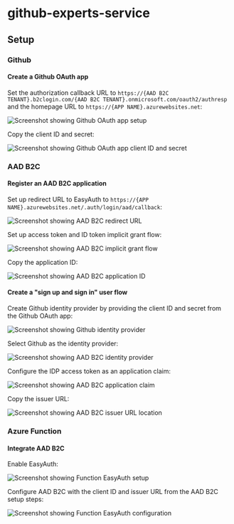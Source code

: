 # github-experts-service

## Setup

### Github

#### Create a Github OAuth app

Set the authorization callback URL to `https://{AAD B2C TENANT}.b2clogin.com/{AAD B2C TENANT}.onmicrosoft.com/oauth2/authresp` and the homepage URL to `https://{APP NAME}.azurewebsites.net`:

![Screenshot showing Github OAuth app setup](https://user-images.githubusercontent.com/1086421/87572569-beb43b00-c699-11ea-86b1-9ad5e0f67202.png)

Copy the client ID and secret:

![Screenshot showing Github OAuth app client ID and secret](https://user-images.githubusercontent.com/1086421/87572921-397d5600-c69a-11ea-93b1-3378b3feee25.png)

### AAD B2C

#### Register an AAD B2C application

Set up redirect URL to EasyAuth to `https://{APP NAME}.azurewebsites.net/.auth/login/aad/callback`:

![Screenshot showing AAD B2C redirect URL](https://user-images.githubusercontent.com/1086421/87571747-895b1d80-c698-11ea-88d3-c995647d939e.png)

Set up access token and ID token implicit grant flow:

![Screenshot showing AAD B2C implicit grant flow](https://user-images.githubusercontent.com/1086421/87571905-b7406200-c698-11ea-8642-0610fac68a84.png)

Copy the application ID:

![Screenshot showing AAD B2C application ID](https://user-images.githubusercontent.com/1086421/87571991-ddfe9880-c698-11ea-836d-4d93769cc0c1.png)

#### Create a "sign up and sign in" user flow

Create Github identity provider by providing the client ID and secret from the Github OAuth app:

![Screenshot showing Github identity provider](https://user-images.githubusercontent.com/1086421/87573035-67fb3100-c69a-11ea-8a85-641c44f0bf42.png)

Select Github as the identity provider:

![Screenshot showing AAD B2C identity provider](https://user-images.githubusercontent.com/1086421/87571558-397c5680-c698-11ea-8405-c6bf03d41f8b.png)

Configure the IDP access token as an application claim:

![Screenshot showing AAD B2C application claim](https://user-images.githubusercontent.com/1086421/87571255-beb33b80-c697-11ea-886d-a738a8b76e11.png)

Copy the issuer URL:

![Screenshot showing AAD B2C issuer URL location](https://user-images.githubusercontent.com/1086421/87571468-194c9780-c698-11ea-90a5-41504143667e.png)

### Azure Function

#### Integrate AAD B2C

Enable EasyAuth:

![Screenshot showing Function EasyAuth setup](https://user-images.githubusercontent.com/1086421/87572185-2ae26f00-c699-11ea-87ac-29891188f3eb.png)

Configure AAD B2C with the client ID and issuer URL from the AAD B2C setup steps:

![Screenshot showing Function EasyAuth configuration](https://user-images.githubusercontent.com/1086421/87572298-536a6900-c699-11ea-91d3-d740b1803064.png)

